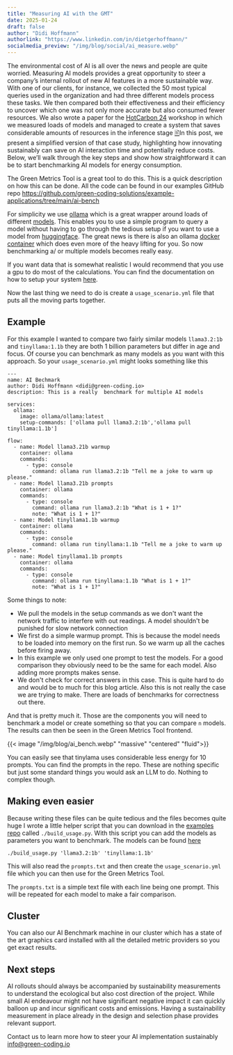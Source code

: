 ```yaml
---
title: "Measuring AI with the GMT"
date: 2025-01-24
draft: false
author: "Didi Hoffmann"
authorlink: "https://www.linkedin.com/in/dietgerhoffmann/"
socialmedia_preview: "/img/blog/social/ai_measure.webp"
---
```



The environmental cost of AI is all over the news and people are quite worried. Measuring AI models provides a great opportunity to steer a company’s internal rollout of new AI features in a more sustainable way. With one of our clients, for instance, we collected the 50 most typical queries used in the organization and had three different models process these tasks. We then compared both their effectiveness and their efficiency to uncover which one was not only more accurate but also consumed fewer resources. We also wrote a paper for the [HotCarbon 24](https://hotcarbon.org/2024) workshop in which we measured loads of models and managed to create a system that saves considerable amounts of resources in the inference stage [🖹](https://hotcarbon.org/assets/2024/pdf/hotcarbon24-final109.pdf)In this post, we present a simplified version of that case study, highlighting how innovating sustainably can save on AI interaction time and potentially reduce costs. Below, we’ll walk through the key steps and show how straightforward it can be to start benchmarking AI models for energy consumption.

The Green Metrics Tool is a great tool to do this. This is a quick description on how this can be done. All the code can be found in our examples GitHub repo https://github.com/green-coding-solutions/example-applications/tree/main/ai-bench


For simplicity we use [ollama](https://ollama.com/) which is a great wrapper around loads of different [models](https://ollama.com/search). This enables you to use a simple program to query a model without having to go through the tedious setup if you want to use a model from [huggingface](https://huggingface.co/). The great news is there is also an ollama [docker container](https://hub.docker.com/r/ollama/ollama) which does even more of the heavy lifting for you. So now benchmarking a/ or multiple models becomes really easy.

If you want data that is somewhat realistic I would recommend that you use a gpu to do most of the calculations. You can find the documentation on how to setup your system [here](https://hub.docker.com/r/ollama/ollama).

Now the last thing we need to do is create a `usage_scenario.yml` file that puts all the moving parts together.

## Example

For this example I wanted to compare two fairly similar models `llama3.2:1b` and `tinyllama:1.1b` they are both 1 billion parameters but differ in age and focus. Of course you can benchmark as many models as you want with this approach. So your `usage_scenario.yml` might looks something like this

```
---
name: AI Bechmark
author: Didi Hoffmann <didi@green-coding.io>
description: This is a really  benchmark for multiple AI models

services:
  ollama:
    image: ollama/ollama:latest
    setup-commands: ['ollama pull llama3.2:1b','ollama pull tinyllama:1.1b']

flow:
  - name: Model llama3.21b warmup
    container: ollama
    commands:
      - type: console
        command: ollama run llama3.2:1b "Tell me a joke to warm up please."
  - name: Model llama3.21b prompts
    container: ollama
    commands:
      - type: console
        command: ollama run llama3.2:1b "What is 1 + 1?"
        note: "What is 1 + 1?"
  - name: Model tinyllama1.1b warmup
    container: ollama
    commands:
      - type: console
        command: ollama run tinyllama:1.1b "Tell me a joke to warm up please."
  - name: Model tinyllama1.1b prompts
    container: ollama
    commands:
      - type: console
        command: ollama run tinyllama:1.1b "What is 1 + 1?"
        note: "What is 1 + 1?"
```

Some things to note:

- We pull the models in the setup commands as we don't want the network traffic to interfere with out readings. A model shouldn't be punished for slow network connection
- We first do a simple warmup prompt. This is because the model needs to be loaded into memory on the first run. So we warm up all the caches before firing away.
- In this example we only used one prompt to test the models. For a good comparison they obviously need to be the same for each model. Also adding more prompts makes sense.
- We don't check for correct answers in this case. This is quite hard to do and would be to much for this blog article. Also this is not really the case we are trying to make. There are loads of benchmarks for correctness out there.

And that is pretty much it. Those are the components you will need to benchmark a model or create something so that you can compare `n` models. The results can then be seen in the Green Metrics Tool frontend.

{{< image "/img/blog/ai_bench.webp" "massive" "centered" "fluid">}}

You can easily see that tinylama uses considerable less energy for 10 prompts. You can find the prompts in the repo. These are nothing specific but just some standard things you would ask an LLM to do. Nothing to complex though.

## Making even easier

Because writing these files can be quite tedious and the files becomes quite huge I wrote a little helper script that you can download in the [examples repo](https://github.com/green-coding-solutions/example-applications/tree/main/ai-bench) called `./build_usage.py`. With this script you can add the models as parameters you want to benchmark. The models can be found [here](https://ollama.com/library)

```
./build_usage.py 'llama3.2:1b' 'tinyllama:1.1b'
```

This will also read the `prompts.txt` and then create the `usage_scenario.yml` file which you can then use for the Green Metrics Tool.

The `prompts.txt` is a simple text file with each line being one prompt. This will be repeated for each model to make a fair comparison.

## Cluster

You can also our AI Benchmark machine in our cluster which has a state of the art graphics card installed with all the detailed metric providers so you get exact results.

## Next steps

AI rollouts should always be accompanied by sustainability measurements to understand the ecological but also cost direction of the project. While small AI endeavour might not have significant negative impact it can quickly balloon up and incur significant costs and emissions. Having a sustainability measurement in place already in the design and selection phase provides relevant support.

Contact us to learn more how to steer your AI implementation sustainably [info@green-coding.io](mailto:info@green-coding.io)